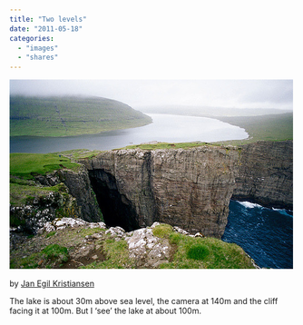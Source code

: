 ```yaml
---
title: "Two levels"
date: "2011-05-18"
categories: 
  - "images"
  - "shares"
---
```


![](images/tumblr_llcaxcXqT71qz4vrlo1_500.jpg)

by [Jan Egil Kristiansen](http://www.flickr.com/photos/styrheim/132079250)

The lake is about 30m above sea level, the camera at 140m and the cliff facing it at 100m. But I ‘see’ the lake at about 100m.
